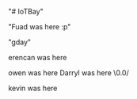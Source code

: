 "# IoTBay" 

"Fuad was here :p"

"gday"

erencan was here

owen was here
Darryl was here \0.0/


kevin was here